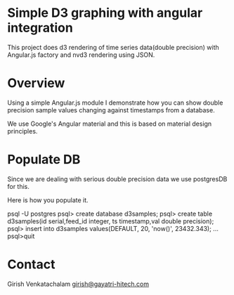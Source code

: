 Simple D3 graphing with angular integration
===========================================

This project does d3 rendering of time series data(double precision)
with Angular.js factory and nvd3 rendering using JSON.

Overview
========

Using a simple Angular.js module I demonstrate how 
 you can show double precision sample values changing against timestamps
from a database.

We use Google's Angular material and this is based on
 material design principles.

Populate DB
===========

Since we are dealing with serious double precision data we use
postgresDB for this.

Here is how you populate it.

psql -U postgres
psql> create database d3samples;
psql> create table d3samples(id serial,feed_id integer, ts timestamp,val
double precision);
psql> insert into d3samples values(DEFAULT, 20, 'now()', 23432.343);
...
psql>quit


Contact
=======

Girish Venkatachalam <girish@gayatri-hitech.com>

